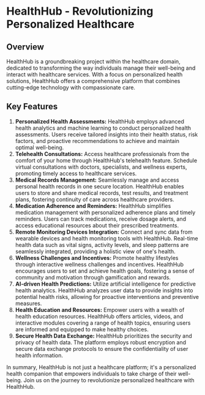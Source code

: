 # HealthHub - Revolutionizing Personalized Healthcare

## Overview
HealthHub is a groundbreaking project within the healthcare domain, dedicated to transforming the way individuals manage their well-being and interact with healthcare services. With a focus on personalized health solutions, HealthHub offers a comprehensive platform that combines cutting-edge technology with compassionate care.

## Key Features
1. **Personalized Health Assessments:** HealthHub employs advanced health analytics and machine learning to conduct personalized health assessments. Users receive tailored insights into their health status, risk factors, and proactive recommendations to achieve and maintain optimal well-being.
2. **Telehealth Consultations:** Access healthcare professionals from the comfort of your home through HealthHub's telehealth feature. Schedule virtual consultations with doctors, specialists, and wellness experts, promoting timely access to healthcare services.
3. **Medical Records Management:** Seamlessly manage and access personal health records in one secure location. HealthHub enables users to store and share medical records, test results, and treatment plans, fostering continuity of care across healthcare providers.
4. **Medication Adherence and Reminders:** HealthHub simplifies medication management with personalized adherence plans and timely reminders. Users can track medications, receive dosage alerts, and access educational resources about their prescribed treatments.
5. **Remote Monitoring Devices Integration:** Connect and sync data from wearable devices and health monitoring tools with HealthHub. Real-time health data such as vital signs, activity levels, and sleep patterns are seamlessly integrated, providing a holistic view of one's health.
6. **Wellness Challenges and Incentives:** Promote healthy lifestyles through interactive wellness challenges and incentives. HealthHub encourages users to set and achieve health goals, fostering a sense of community and motivation through gamification and rewards.
7. **AI-driven Health Predictions:** Utilize artificial intelligence for predictive health analytics. HealthHub analyzes user data to provide insights into potential health risks, allowing for proactive interventions and preventive measures.
8. **Health Education and Resources:** Empower users with a wealth of health education resources. HealthHub offers articles, videos, and interactive modules covering a range of health topics, ensuring users are informed and equipped to make healthy choices.
9. **Secure Health Data Exchange:** HealthHub prioritizes the security and privacy of health data. The platform employs robust encryption and secure data exchange protocols to ensure the confidentiality of user health information.

In summary, HealthHub is not just a healthcare platform; it's a personalized health companion that empowers individuals to take charge of their well-being. Join us on the journey to revolutionize personalized healthcare with HealthHub.
